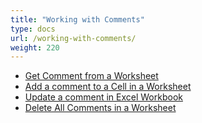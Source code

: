 ```yaml
---
title: "Working with Comments"
type: docs
url: /working-with-comments/
weight: 220
---
```


- [Get Comment from a Worksheet](/get-comment-from-a-worksheet-html/)
- [Add a comment to a Cell in a Worksheet](/add-a-comment-to-a-cell-in-a-worksheet-html/)
- [Update a comment in Excel Workbook](/update-a-comment-in-excel-workbook-html/)
- [Delete All Comments in a Worksheet](/delete-all-comments-in-a-worksheet-html/)
